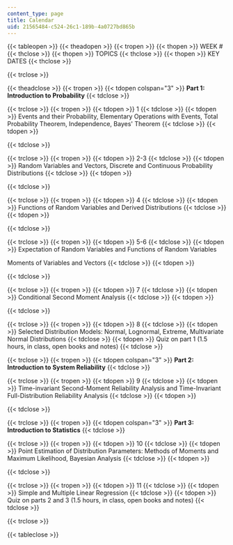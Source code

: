 ```yaml
---
content_type: page
title: Calendar
uid: 21565484-c524-26c1-189b-4a0727bd865b
---
```


{{< tableopen >}}
{{< theadopen >}}
{{< tropen >}}
{{< thopen >}}
WEEK #
{{< thclose >}}
{{< thopen >}}
TOPICS
{{< thclose >}}
{{< thopen >}}
KEY DATES
{{< thclose >}}

{{< trclose >}}

{{< theadclose >}}
{{< tropen >}}
{{< tdopen colspan="3" >}}
**Part 1: Introduction to Probability**
{{< tdclose >}}

{{< trclose >}}
{{< tropen >}}
{{< tdopen >}}
1
{{< tdclose >}}
{{< tdopen >}}
Events and their Probability, Elementary Operations with Events, Total Probability Theorem, Independence, Bayes' Theorem
{{< tdclose >}}
{{< tdopen >}}

{{< tdclose >}}

{{< trclose >}}
{{< tropen >}}
{{< tdopen >}}
2-3
{{< tdclose >}}
{{< tdopen >}}
Random Variables and Vectors, Discrete and Continuous Probability Distributions
{{< tdclose >}}
{{< tdopen >}}

{{< tdclose >}}

{{< trclose >}}
{{< tropen >}}
{{< tdopen >}}
4
{{< tdclose >}}
{{< tdopen >}}
Functions of Random Variables and Derived Distributions
{{< tdclose >}}
{{< tdopen >}}

{{< tdclose >}}

{{< trclose >}}
{{< tropen >}}
{{< tdopen >}}
5-6
{{< tdclose >}}
{{< tdopen >}}
Expectation of Random Variables and Functions of Random Variables  
  
Moments of Variables and Vectors
{{< tdclose >}}
{{< tdopen >}}

{{< tdclose >}}

{{< trclose >}}
{{< tropen >}}
{{< tdopen >}}
7
{{< tdclose >}}
{{< tdopen >}}
Conditional Second Moment Analysis
{{< tdclose >}}
{{< tdopen >}}

{{< tdclose >}}

{{< trclose >}}
{{< tropen >}}
{{< tdopen >}}
8
{{< tdclose >}}
{{< tdopen >}}
Selected Distribution Models: Normal, Lognormal, Extreme, Multivariate Normal Distributions
{{< tdclose >}}
{{< tdopen >}}
Quiz on part 1 (1.5 hours, in class, open books and notes)
{{< tdclose >}}

{{< trclose >}}
{{< tropen >}}
{{< tdopen colspan="3" >}}
**Part 2: Introduction to System Reliability**
{{< tdclose >}}

{{< trclose >}}
{{< tropen >}}
{{< tdopen >}}
9
{{< tdclose >}}
{{< tdopen >}}
Time-invariant Second-Moment Reliability Analysis and Time-Invariant Full-Distribution Reliability Analysis
{{< tdclose >}}
{{< tdopen >}}

{{< tdclose >}}

{{< trclose >}}
{{< tropen >}}
{{< tdopen colspan="3" >}}
**Part 3: Introduction to Statistics**
{{< tdclose >}}

{{< trclose >}}
{{< tropen >}}
{{< tdopen >}}
10
{{< tdclose >}}
{{< tdopen >}}
Point Estimation of Distribution Parameters: Methods of Moments and Maximum Likelihood, Bayesian Analysis
{{< tdclose >}}
{{< tdopen >}}

{{< tdclose >}}

{{< trclose >}}
{{< tropen >}}
{{< tdopen >}}
11
{{< tdclose >}}
{{< tdopen >}}
Simple and Multiple Linear Regression
{{< tdclose >}}
{{< tdopen >}}
Quiz on parts 2 and 3 (1.5 hours, in class, open books and notes)
{{< tdclose >}}

{{< trclose >}}

{{< tableclose >}}